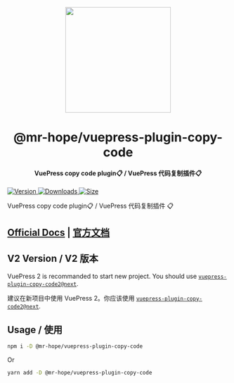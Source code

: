 <!-- markdownlint-disable -->
<p align="center">
  <img width="240" src="https://vuepress-theme-hope.github.io/v1/logo.svg" style="text-align: center;"/>
</p>
<h1 align="center">@mr-hope/vuepress-plugin-copy-code</h1>
<h4 align="center">VuePress copy code plugin📋 / VuePress 代码复制插件📋</h4>

[![Version](https://img.shields.io/npm/v/@mr-hope/vuepress-plugin-copy-code.svg?style=flat-square&logo=npm) ![Downloads](https://img.shields.io/npm/dm/@mr-hope/vuepress-plugin-copy-code.svg?style=flat-square&logo=npm) ![Size](https://img.shields.io/bundlephobia/min/@mr-hope/vuepress-plugin-copy-code?style=flat-square&logo=npm)](https://www.npmjs.com/package/@mr-hope/vuepress-plugin-copy-code)

<!-- markdownlint-restore -->

VuePress copy code plugin📋 / VuePress 代码复制插件 📋

## [Official Docs](https://vuepress-theme-hope.github.io/v1/copy-code/) | [官方文档](https://vuepress-theme-hope.gitee.io/v1/copy-code/zh/)

## V2 Version / V2 版本

VuePress 2 is recommanded to start new project. You should use [`vuepress-plugin-copy-code2@next`](https://vuepress-theme-hope.github.io/v2/copy-code/).

建议在新项目中使用 VuePress 2。你应该使用 [`vuepress-plugin-copy-code2@next`](https://vuepress-theme-hope.gitee.io/v2/copy-code/zh/).

## Usage / 使用

```bash
npm i -D @mr-hope/vuepress-plugin-copy-code
```

Or

```bash
yarn add -D @mr-hope/vuepress-plugin-copy-code
```
